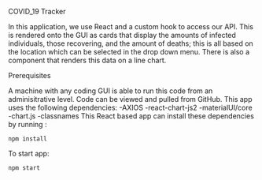 COVID_19 Tracker

In this application, we use React and a custom hook to access our API.
This is rendered onto the GUI as cards that display the amounts of infected individuals, those recovering, and the amount of deaths; this is all based on 
the location which can be selected in the drop down menu. There is also a component  that renders this data on a line chart. 

Prerequisites

A machine with any coding GUI is able to run this code from an adminisitrative level. 
Code can be viewed and pulled from GitHub. This app uses the following dependencies:
-AXIOS
-react-chart-js2
-materialUI/core
-chart.js
-classnames
This React based app can install these dependencies by running :

<code>npm install</code>

To start app:

<code>npm start</code>